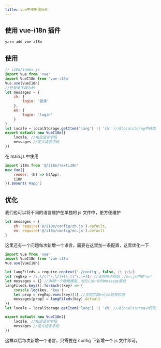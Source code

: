 ```yaml
---
title: vue中使用国际化
---
```


## 使用 vue-i18n 插件

```javascript
yarn add vue-i18n
```

## 使用

```javascript
// i18n/index.js
import Vue from 'vue'
import VueI18n from 'vue-i18n'
Vue.use(VueI18n)
//已登录字段为例
let messages = {
    zh: {
        login: '登录'
    },
    en: {
        login: 'login'
    }
}
let locale = localStorage.getItem('lang') || 'zh' //从localstorag中获取
export default new VueI18n({
    locale, //指定语言字段
    messages //定义语言字段
})
```

在 main.js 中使用

```javascript
import i18n from '@/i18n/texti18n'
new Vue({
    render: (h) => h(App),
    i18n
}).$mount('#app')
```

## 优化

我们也可以将不同的语言维护在单独的 js 文件中，更方便维护

```javascript
let messages = {
    zh: require('@/i18n/config/zh.js').default,
    en: require('@/i18n/config/en.js').default
}
```

这里还有一个问题每次新增一个语言，需要在这里加一条配置，这里优化一下

```javascript
import Vue from 'vue'
import VueI18n from 'vue-i18n'
Vue.use(VueI18n)

let langFileds = require.context('./config', false, /\.js$/)
let regExp = /\.\/([^\.\/]+)\.([^\.]+)$/ //正则用于匹配 ./en.js中的'en'
let messages = {} //声明一个数据模型，对应i18n中的message属性
langFileds.keys().forEach((key) => {
    console.log(key, 'key')
    let prop = regExp.exec(key)[1] //正则匹配en|zh这样的值
    messages[prop] = langFileds(key).default
})
let locale = localStorage.getItem('lang') || 'zh' //从localstorag中获取

export default new VueI18n({
    locale, //指定语言字段
    messages //定义语言字段
})
```

这样以后每次新增一个语言，只需要在 config 下新增一个 js 文件即可。
